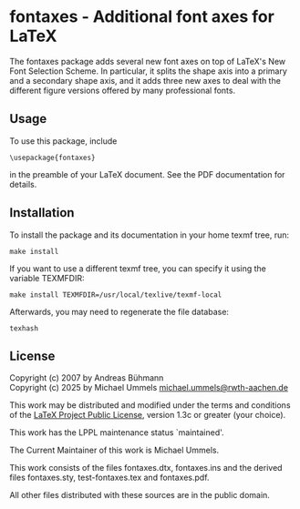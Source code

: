 fontaxes - Additional font axes for LaTeX
=========================================

The fontaxes package adds several new font axes on top of LaTeX's New Font
Selection Scheme. In particular, it splits the shape axis into a primary and
a secondary shape axis, and it adds three new axes to deal with the different
figure versions offered by many professional fonts.

Usage
-----

To use this package, include

    \usepackage{fontaxes}

in the preamble of your LaTeX document. See the PDF documentation for details.

Installation
------------

To install the package and its documentation in your home texmf tree, run:

    make install

If you want to use a different texmf tree, you can specify it using the
variable TEXMFDIR:

    make install TEXMFDIR=/usr/local/texlive/texmf-local

Afterwards, you may need to regenerate the file database:

    texhash

License
-------

Copyright (c) 2007 by Andreas Bühmann  
Copyright (c) 2025 by Michael Ummels <michael.ummels@rwth-aachen.de>

This work may be distributed and modified under the terms and conditions of the
[LaTeX Project Public License][LPPL], version 1.3c or greater (your choice).

[LPPL]: http://www.latex-project.org/lppl/

This work has the LPPL maintenance status `maintained'.

The Current Maintainer of this work is Michael Ummels.

This work consists of the files fontaxes.dtx, fontaxes.ins and
the derived files fontaxes.sty, test-fontaxes.tex and fontaxes.pdf.

All other files distributed with these sources are in the public domain.
